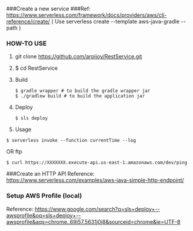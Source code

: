 ###Create a new service
###Ref: https://www.serverless.com/framework/docs/providers/aws/cli-reference/create/ ( Use serverless create --template aws-java-gradle --path <name-of-service>)
### HOW-TO USE 
1. git clone https://github.com/arpijoy/RestService.git 
2. $ cd RestService
3. Build 
   ```
   $ gradle wrapper # to build the gradle wrapper jar
   $ ./gradlew build # to build the application jar
   ```
4. Deploy
   ```
   $ sls deploy
   ```
   
5. Usage 
```
$ serverless invoke --function currentTime --log
```
OR ftp
```
$ curl https://XXXXXXX.execute-api.us-east-1.amazonaws.com/dev/ping
```

###Create an HTTP API
Reference: https://www.serverless.com/examples/aws-java-simple-http-endpoint/

### Setup AWS Profile (local)
Reference: https://www.google.com/search?q=sls+deploy+--awsprofile&oq=sls+deploy+--awsprofile&aqs=chrome..69i57.5631j0j8&sourceid=chrome&ie=UTF-8

